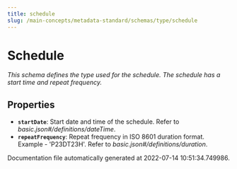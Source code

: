 ```yaml
---
title: schedule
slug: /main-concepts/metadata-standard/schemas/type/schedule
---
```


# Schedule

*This schema defines the type used for the schedule. The schedule has a start time and repeat frequency.*

## Properties

- **`startDate`**: Start date and time of the schedule. Refer to *basic.json#/definitions/dateTime*.
- **`repeatFrequency`**: Repeat frequency in ISO 8601 duration format. Example - 'P23DT23H'. Refer to *basic.json#/definitions/duration*.


Documentation file automatically generated at 2022-07-14 10:51:34.749986.
